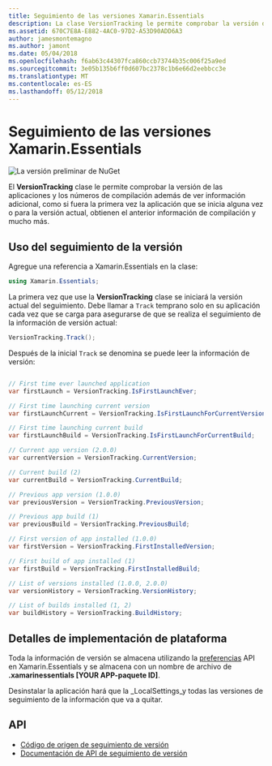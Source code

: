 ```yaml
---
title: Seguimiento de las versiones Xamarin.Essentials
description: La clase VersionTracking le permite comprobar la versión de las aplicaciones y los números de compilación además de ver información adicional, como si fuera la primera vez la aplicación que se inicia alguna vez o para la versión actual, obtienen la información de compilación anterior y mucho más.
ms.assetid: 670C7E8A-E882-4AC0-97D2-A53D90ADD6A3
author: jamesmontemagno
ms.author: jamont
ms.date: 05/04/2018
ms.openlocfilehash: f6ab63c44307fca860ccb73744b35c006f25a9ed
ms.sourcegitcommit: 3e05b135b6ff0d607bc2378c1b6e66d2eebbcc3e
ms.translationtype: MT
ms.contentlocale: es-ES
ms.lasthandoff: 05/12/2018
---
```

# <a name="xamarinessentials-version-tracking"></a>Seguimiento de las versiones Xamarin.Essentials

![La versión preliminar de NuGet](~/media/shared/pre-release.png)

El **VersionTracking** clase le permite comprobar la versión de las aplicaciones y los números de compilación además de ver información adicional, como si fuera la primera vez la aplicación que se inicia alguna vez o para la versión actual, obtienen el anterior información de compilación y mucho más.

## <a name="using-version-tracking"></a>Uso del seguimiento de la versión

Agregue una referencia a Xamarin.Essentials en la clase:

```csharp
using Xamarin.Essentials;
```

La primera vez que use la **VersionTracking** clase se iniciará la versión actual del seguimiento. Debe llamar a `Track` temprano solo en su aplicación cada vez que se carga para asegurarse de que se realiza el seguimiento de la información de versión actual:

```csharp
VersionTracking.Track();
```

Después de la inicial `Track` se denomina se puede leer la información de versión:

```csharp

// First time ever launched application
var firstLaunch = VersionTracking.IsFirstLaunchEver;

// First time launching current version
var firstLaunchCurrent = VersionTracking.IsFirstLaunchForCurrentVersion;

// First time launching current build
var firstLaunchBuild = VersionTracking.IsFirstLaunchForCurrentBuild;

// Current app version (2.0.0)
var currentVersion = VersionTracking.CurrentVersion;

// Current build (2)
var currentBuild = VersionTracking.CurrentBuild;

// Previous app version (1.0.0)
var previousVersion = VersionTracking.PreviousVersion;

// Previous app build (1)
var previousBuild = VersionTracking.PreviousBuild;

// First version of app installed (1.0.0)
var firstVersion = VersionTracking.FirstInstalledVersion;

// First build of app installed (1)
var firstBuild = VersionTracking.FirstInstalledBuild;

// List of versions installed (1.0.0, 2.0.0)
var versionHistory = VersionTracking.VersionHistory;

// List of builds installed (1, 2)
var buildHistory = VersionTracking.BuildHistory;
```

## <a name="platform-implementation-specifics"></a>Detalles de implementación de plataforma

Toda la información de versión se almacena utilizando la [preferencias](preferences.md) API en Xamarin.Essentials y se almacena con un nombre de archivo de **.xamarinessentials [YOUR APP-paquete ID]**.

Desinstalar la aplicación hará que la _LocalSettings_y todas las versiones de seguimiento de la información que va a quitar.

## <a name="api"></a>API

- [Código de origen de seguimiento de versión](https://github.com/xamarin/Essentials/tree/master/Xamarin.Essentials/VersionTracking)
- [Documentación de API de seguimiento de versión](xref:Xamarin.Essentials.VersionTracking)
